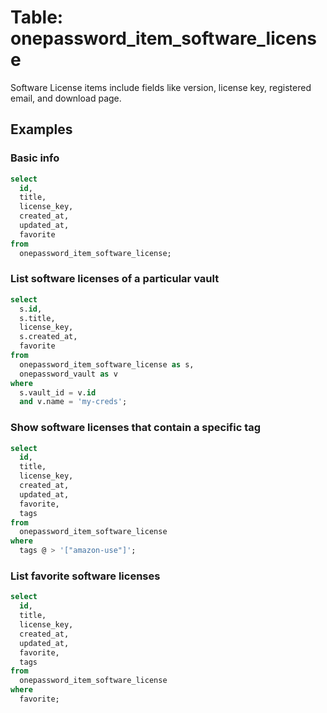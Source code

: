 # Table: onepassword_item_software_license

Software License items include fields like version, license key, registered email, and download page.

## Examples

### Basic info

```sql
select
  id,
  title,
  license_key,
  created_at,
  updated_at,
  favorite
from
  onepassword_item_software_license;
```

### List software licenses of a particular vault

```sql
select
  s.id,
  s.title,
  license_key,
  s.created_at,
  favorite
from
  onepassword_item_software_license as s,
  onepassword_vault as v
where
  s.vault_id = v.id
  and v.name = 'my-creds';
```

### Show software licenses that contain a specific tag

```sql
select
  id,
  title,
  license_key,
  created_at,
  updated_at,
  favorite,
  tags
from
  onepassword_item_software_license
where
  tags @ > '["amazon-use"]';
```

### List favorite software licenses

```sql
select
  id,
  title,
  license_key,
  created_at,
  updated_at,
  favorite,
  tags
from
  onepassword_item_software_license
where
  favorite;
```

